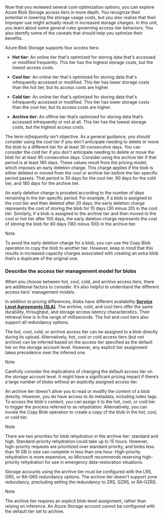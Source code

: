 Now that you reviewed several cost-optimization options, you can explore Azure Blob Storage access tiers in more depth. You recognize their potential in lowering the storage usage costs, but you also realize that their improper use might actually result in increased storage charges. In this unit, you learn about some general rules governing access-tier behaviors. You also identify some of the caveats that should help you optimize their benefits.

Azure Blob Storage supports four access tiers:

- **Hot tier**: An online tier that's optimized for storing data that's accessed or modified frequently. This tier has the highest storage costs, but the lowest access costs.

- **Cool tier**: An online tier that's optimized for storing data that's infrequently accessed or modified. This tier has lower storage costs than the hot tier, but its access costs are higher.

- **Cold tier**: An online tier that's optimized for storing data that's infrequently accessed or modified. This tier has lower storage costs than the cool tier, but its access costs are higher.

- **Archive tier**: An offline tier that’s optimized for storing data that’s accessed infrequently or not at all. This tier has the lowest storage costs, but the highest access costs.

The term *infrequently* isn't objective. As a general guidance, you should consider using the cool tier if you don't anticipate needing to delete or move the blob to a different tier for at least 30 consecutive days. You can consider the cold tier if you don't anticipate needing to delete or move the blob for at least 90 consecutive days. Consider using the archive tier if that period is at least 180 days. These values result from the pricing model, which imposes an early deletion charge. This charge applies if the blob is either deleted or moved from the cool or archive tier before the tier-specific period passes. That period is 30 days for the cool tier, 90 days for the cold tier, and 180 days for the archive tier.

An early deletion charge is prorated according to the number of days remaining in the tier-specific period. For example, if a blob is assigned to the cool tier and then deleted after 20 days, the early deletion charge represents the cost of storing the blob for 10 days (30 minus 20) in the cool tier. Similarly, if a blob is assigned to the archive tier and then moved to the cool or hot tier after 100 days, the early deletion charge represents the cost of storing the blob for 80 days (180 minus 100) in the archive tier.

> [!NOTE]
> To avoid the early deletion charge for a blob, you can use the Copy Blob operation to copy the blob to another tier. However, keep in mind that this results in increased capacity charges associated with creating an extra blob that’s a duplicate of the original one.

### Describe the access tier management model for blobs

When you choose between hot, cool, cold, and archive access tiers, there are additional factors to consider. It’s also helpful to understand the different access tiers' management models.

In addition to pricing differences, blobs have different availability [**Service Level Agreements (SLA)**](https://www.microsoft.com/licensing/docs/view/Service-Level-Agreements-SLA-for-Online-Services?). The archive, cold, and cool tiers offer the same durability, throughput, and storage access latency characteristics. Their retrieval time is in the range of milliseconds. The hot and cool tiers also support all redundancy options.

The hot, cool, cold, or archive access tier can be assigned to a blob directly during its upload. Alternatively, hot, cool or cold access tiers (but not archive) can be inferred based on the access tier specified as the default tier on the storage account level. However, any explicit tier assignment takes precedence over the inferred one.

> [!NOTE]
> Carefully consider the implications of changing the default access tier on the storage account level. It might have a significant pricing impact if there’s a large number of blobs without an explicitly assigned access tier.

An archive tier doesn't allow you to read or modify the content of a blob directly. However, you do have access to its metadata, including index tags. To access the blob's content, you can assign it to the hot, cool, or cold tier to trigger the process referred to as *rehydration*. Alternatively, you can invoke the Copy Blob operation to create a copy of the blob in the hot, cool, or cold tier.

> [!NOTE]
> There are two priorities for blob rehydration in the archive tier: standard and high. Standard-priority rehydration could take up to 15 hours. However, high-priority requests are prioritized over standard priority, and blobs less than 10 GB in size can complete in less than one hour. High-priority rehydration is more expensive, so Microsoft recommends reserving high-priority rehydration for use in emergency data-restoration situations.

Storage accounts using the archive tier must be configured with the LRS, GRS, or RA-GRS redundancy options. The archive tier doesn’t support zone redundancy, precluding setting the redundancy to ZRS, GZRS, or RA-GZRS.

> [!NOTE]
> The archive tier requires an explicit blob-level assignment, rather than relying on inference. An Azure Storage account cannot be configured with the default tier set to archive.
